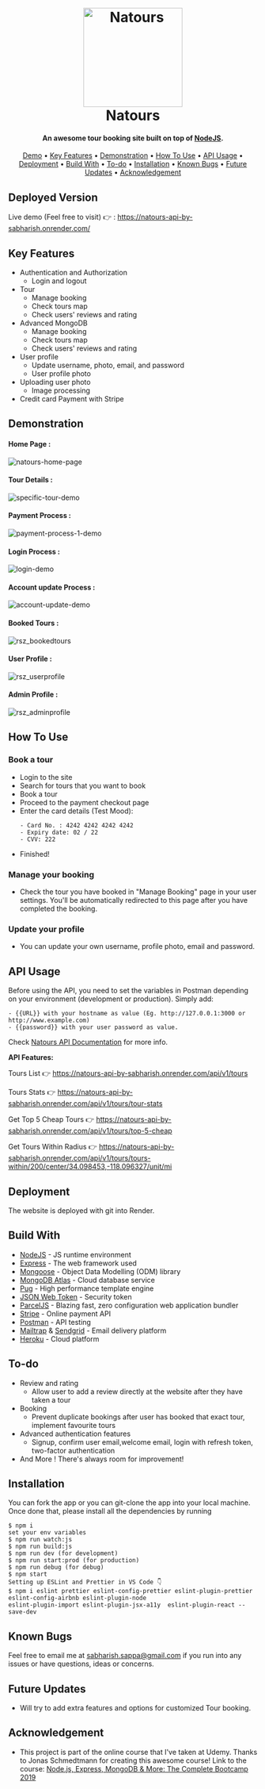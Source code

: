 <h1 align="center">
  <br>
  <a href="https://natours-api-by-sabharish.onrender.com/"><img src="https://github.com/sabharishsappa/Tours/tree/main/public/img/logo-green-round (1).png" alt="Natours" width="200"></a>
  <br>
  Natours
  <br>
</h1>

<h4 align="center">An awesome tour booking site built on top of <a href="https://nodejs.org/en/" target="_blank">NodeJS</a>.</h4>

 <p align="center">
 <a href="#deployed-version">Demo</a> •
  <a href="#key-features">Key Features</a> •
  <a href="#demonstration">Demonstration</a> •
  <a href="#how-to-use">How To Use</a> •
  <a href="#api-usage">API Usage</a> •
  <a href="#deployment">Deployment</a> •
  <a href="#build-with">Build With</a> •
  <a href="#to-do">To-do</a> •
  <a href="#installation">Installation</a> • 
  <a href="#known-bugs">Known Bugs</a> • 
  <a href="#future-updates">Future Updates</a> • 
  <a href="#acknowledgement">Acknowledgement</a>
</p>

## Deployed Version
Live demo (Feel free to visit) 👉 : https://natours-api-by-sabharish.onrender.com/


## Key Features

* Authentication and Authorization
  - Login and logout
* Tour
  - Manage booking
  - Check tours map
  - Check users' reviews and rating
* Advanced MongoDB
  - Manage booking
  - Check tours map
  - Check users' reviews and rating
* User profile
  - Update username, photo, email, and password
  - User profile photo
* Uploading user photo
  - Image processing
* Credit card Payment with Stripe




## Demonstration
#### Home Page :
![natours-home-page](https://github.com/sabharishsappa/Tours/blob/main/appDemoVideos/allTours-_1_.gif)

#### Tour Details :
![specific-tour-demo](https://github.com/sabharishsappa/Tours/blob/main/appDemoVideos/particularTour-Made-with-Clipchamp.gif)

#### Payment Process :
![payment-process-1-demo](https://github.com/sabharishsappa/Tours/blob/main/appDemoVideos/bookingTour-Made-with-Clipchamp-_1_.gif)


#### Login Process :
![login-demo](https://github.com/sabharishsappa/Tours/blob/main/appDemoVideos/loginPage-Made-with-Clipchamp.gif)

#### Account update Process :
![account-update-demo](https://github.com/sabharishsappa/Tours/blob/main/appDemoVideos/updatingUserData-Made-with-Clipchamp.gif)

#### Booked Tours :
![rsz_bookedtours](https://user-images.githubusercontent.com/58518192/72607747-6a7b0900-394b-11ea-8b9f-5330531ca2eb.png)


#### User Profile :
![rsz_userprofile](https://user-images.githubusercontent.com/58518192/72607635-44edff80-394b-11ea-8943-64c48f6f19aa.png)

#### Admin Profile :
![rsz_adminprofile](https://user-images.githubusercontent.com/58518192/72607648-4d463a80-394b-11ea-972f-a73160cfaa5b.png)


## How To Use

### Book a tour
* Login to the site
* Search for tours that you want to book
* Book a tour
* Proceed to the payment checkout page
* Enter the card details (Test Mood):
  ```
  - Card No. : 4242 4242 4242 4242
  - Expiry date: 02 / 22
  - CVV: 222
  ```
* Finished!



### Manage your booking

* Check the tour you have booked in "Manage Booking" page in your user settings. You'll be automatically redirected to this
  page after you have completed the booking.

### Update your profile

* You can update your own username, profile photo, email and password.



## API Usage
Before using the API, you need to set the variables in Postman depending on your environment (development or production). Simply add: 
  ```
  - {{URL}} with your hostname as value (Eg. http://127.0.0.1:3000 or http://www.example.com)
  - {{password}} with your user password as value.
  ```

Check [Natours API Documentation](https://documenter.getpostman.com/view/21665031/2s93sabZ7w) for more info.

<b> API Features: </b>

Tours List 👉 https://natours-api-by-sabharish.onrender.com/api/v1/tours

Tours Stats 👉 https://natours-api-by-sabharish.onrender.com/api/v1/tours/tour-stats

Get Top 5 Cheap Tours 👉 https://natours-api-by-sabharish.onrender.com/api/v1/tours/top-5-cheap

Get Tours Within Radius 👉 https://natours-api-by-sabharish.onrender.com/api/v1/tours/tours-within/200/center/34.098453,-118.096327/unit/mi



## Deployment
The website is deployed with git into Render.


## Build With

* [NodeJS](https://nodejs.org/en/) - JS runtime environment
* [Express](http://expressjs.com/) - The web framework used
* [Mongoose](https://mongoosejs.com/) - Object Data Modelling (ODM) library
* [MongoDB Atlas](https://www.mongodb.com/cloud/atlas) - Cloud database service
* [Pug](https://pugjs.org/api/getting-started.html) - High performance template engine
* [JSON Web Token](https://jwt.io/) - Security token
* [ParcelJS](https://parceljs.org/) - Blazing fast, zero configuration web application bundler
* [Stripe](https://stripe.com/) - Online payment API
* [Postman](https://www.getpostman.com/) - API testing
* [Mailtrap](https://mailtrap.io/) & [Sendgrid](https://sendgrid.com/) - Email delivery platform
* [Heroku](https://www.heroku.com/) - Cloud platform



## To-do

* Review and rating
  - Allow user to add a review directly at the website after they have taken a tour
* Booking
  - Prevent duplicate bookings after user has booked that exact tour, implement favourite tours
* Advanced authentication features
  - Signup, confirm user email,welcome email, login with refresh token, two-factor authentication
* And More ! There's always room for improvement!


## Installation
You can fork the app or you can git-clone the app into your local machine. Once done that, please install all the
dependencies by running
```
$ npm i
set your env variables
$ npm run watch:js
$ npm run build:js
$ npm run dev (for development)
$ npm run start:prod (for production)
$ npm run debug (for debug)
$ npm start
Setting up ESLint and Prettier in VS Code 👇
$ npm i eslint prettier eslint-config-prettier eslint-plugin-prettier eslint-config-airbnb eslint-plugin-node
eslint-plugin-import eslint-plugin-jsx-a11y  eslint-plugin-react --save-dev
```


## Known Bugs
Feel free to email me at sabharish.sappa@gmail.com if you run into any issues or have questions, ideas or concerns.


## Future Updates

* Will try to add extra features and options for customized Tour booking.

## Acknowledgement

* This project is part of the online course that I've taken at Udemy. Thanks to Jonas Schmedtmann for creating this awesome course! Link to the course: [Node.js, Express, MongoDB & More: The Complete Bootcamp 2019](https://www.udemy.com/course/nodejs-express-mongodb-bootcamp/)

